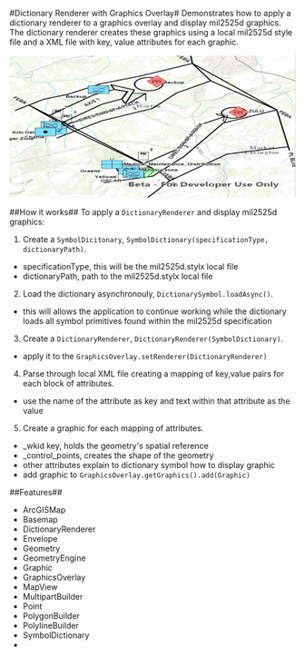 #Dictionary Renderer with Graphics Overlay#
Demonstrates how to apply a dictionary renderer to a graphics overlay and display mil2525d graphics. 
The dictionary renderer creates these graphics using a local mil2525d style file and a XML file with key, 
value attributes for each graphic.

![](DictionaryRendererGraphicsOverlay.png)

##How it works##
To apply a `DictionaryRenderer` and display mil2525d graphics:

1.  Create a `SymbolDicitonary`, `SymbolDictionary(specificationType, dictionaryPath)`.
  - specificationType, this will be the mil2525d.stylx local file
  - dictionaryPath,  path to the mil2525d.stylx local file
2. Load the dictionary asynchronouly, `DictionarySymbol.loadAsync()`.
  - this will allows the application to continue working while the dictionary loads all symbol primitives found within the mil2525d specification
3. Create a `DictionaryRenderer`, `DictionaryRenderer(SymbolDictionary)`.
  - apply it to the `GraphicsOverlay.setRenderer(DictionaryRenderer)`
4. Parse through local XML file creating a mapping of key,value pairs for each block of attributes.
  - use the name of the attribute as key and text within that attribute as the value
5. Create a graphic for each mapping of attributes.
  - _wkid key, holds the geometry's spatial reference
  - _control_points, creates the shape of the geometry
  - other attributes explain to dictionary symbol how to display graphic
  - add graphic to `GraphicsOverlay.getGraphics().add(Graphic)`

##Features##
- ArcGISMap
- Basemap
- DictionaryRenderer
- Envelope
- Geometry
- GeometryEngine
- Graphic
- GraphicsOverlay
- MapView
- MultipartBuilder
- Point
- PolygonBuilder
- PolylineBuilder
- SymbolDictionary
- 


